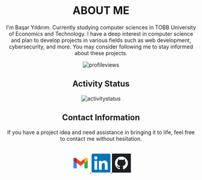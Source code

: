 <div align="center">
<h1> ABOUT ME </h1>
<p>I'm Başar Yıldırım. Currently studying computer sciences in TOBB University of Economics and Technology. I have a deep interest in computer science and plan to develop projects in various fields such as web development, cybersecurity, and more. You may consider following me to stay informed about these projects.</p>
<p> <img src="https://komarev.com/ghpvc/?username=basaryldrm06&label=Profile%20views&color=AFE1AF&style=flat" alt="profileviews" /> </p>
<h2> Activity Status </h2>
<p><img src="https://github-readme-streak-stats.herokuapp.com/?user=basaryldrm06&" alt="activitystatus" width="500"/></p>
<h2> Contact Information </h2>
If you have a project idea and need assistance in bringing it to life, feel free to contact me without hesitation.
<p> <br>
  <a href="mailto:basaryldrm06@gmail.com?subject=Hello%20basaryldrm06"> <img src="./images/Contact/gmail.png" width="50" alt="gmail"> </a>
  <a href="https://www.linkedin.com/in/basaryldrm06/"> <img src="./images/Contact/linkedin.png" width="50" alt="linkedin"> </a>
  <a href="https://github.com/basaryldrm06" target="_blank"> <img src="./images/Contact/github.png" width="50" alt="github"> </a>
</p>
</div>
